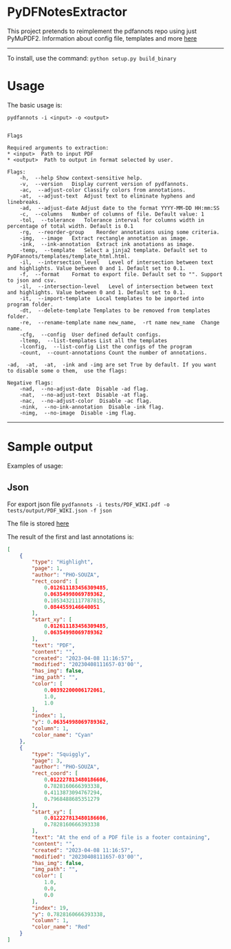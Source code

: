 # PyDFNotesExtractor

This project pretends to reimplement the pdfannots repo using just PyMuPDF2.
Information about config file,  templates and more [here](https://github.com/pho-souza/PyDFannots/blob/main/doc/README.MD)

-----------

To install,  use the command:
``python setup.py build_binary``

# Usage

The basic usage is:

``pydfannots -i <input> -o <output>``


```

Flags

Required arguments to extraction:
* <input>  Path to input PDF
* <output>  Path to output in format selected by user.

Flags:
    -h,  --help Show context-sensitive help.
    -v,  --version   Display current version of pydfannots.
    -ac,  --adjust-color Classify colors from annotations. 
    -at,  --adjust-text  Adjust text to eliminate hyphens and linebreaks.
    -ad,  --adjust-date Adjust date to the format YYYY-MM-DD HH:mm:SS
    -c,  --columns   Number of columns of file. Default value: 1
    -tol,  --tolerance   Tolerance interval for columns width in percentage of total width. Default is 0.1
    -rg,  --reorder-group    Reorder annotations using some criteria.
    -img,  --image   Extract rectangle annotation as image.
    -ink,  --ink-annotation  Extract ink anotations as image.
    -temp,  --template   Select a jinja2 template. Default set to PyDFannots/templates/template_html.html.
    -il,  --intersection_level   Level of intersection between text and highlights. Value between 0 and 1. Default set to 0.1.
    -f,  --format    Format to export file. Default set to "". Support to json and csv.
    -il,  --intersection-level   Level of intersection between text and highlights. Value between 0 and 1. Default set to 0.1.
    -it,  --import-template  Local templates to be imported into program folder.
    -dt,  --delete-template Templates to be removed from templates folder.
    -re,  --rename-template name new_name,  -rt name new_name  Change name.
    -cfg,  --config  User defined default configs.
    -ltemp,  --list-templates List all the templates
    -lconfig,  --list-config List the configs of the program
    -count,  --count-annotations Count the number of annotations.

-ad,  -at,  -at,  -ink and -img are set True by default. If you want to disable some o them,  use the flags:

Negative flags:
    -nad,  --no-adjust-date  Disable -ad flag.
    -nat,  --no-adjust-text  Disable -at flag.
    -nac,  --no-adjust-color  Disable -ac flag.
    -nink,  --no-ink-annotation  Disable -ink flag.
    -nimg,  --no-image  Disable -img flag.

```

---------------

# Sample output

Examples of usage:

## Json 

For export json file
``pydfannots -i tests/PDF_WIKI.pdf -o tests/output/PDF_WIKI.json -f json``

The file is stored [here](tests/PDF_WIKI.pdf)

The result of the first and last annotations is:

```json
[
    {
        "type": "Highlight",
        "page": 1,
        "author": "PHO-SOUZA",
        "rect_coord": [
            0.012611183456309485,
            0.06354998069789362,
            0.10534321117787815,
            0.0844559146640051
        ],
        "start_xy": [
            0.012611183456309485,
            0.06354998069789362
        ],
        "text": "PDF",
        "content": "",
        "created": "2023-04-08 11:16:57",
        "modified": "20230408111657-03'00'",
        "has_img": false,
        "img_path": "",
        "color": [
            0.00392200006172061,
            1.0,
            1.0
        ],
        "index": 1,
        "y": 0.06354998069789362,
        "column": 1,
        "color_name": "Cyan"
    },
    {
        "type": "Squiggly",
        "page": 3,
        "author": "PHO-SOUZA",
        "rect_coord": [
            0.012227813480186606,
            0.7828160666393338,
            0.4113873094767294,
            0.7968488685351279
        ],
        "start_xy": [
            0.012227813480186606,
            0.7828160666393338
        ],
        "text": "At the end of a PDF file is a footer containing",
        "content": "",
        "created": "2023-04-08 11:16:57",
        "modified": "20230408111657-03'00'",
        "has_img": false,
        "img_path": "",
        "color": [
            1.0,
            0.0,
            0.0
        ],
        "index": 19,
        "y": 0.7828160666393338,
        "column": 1,
        "color_name": "Red"
    }
]
```


